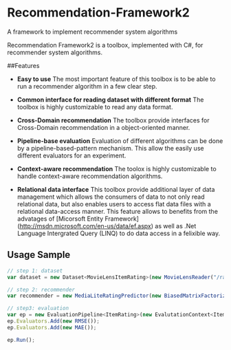 Recommendation-Framework2
=========================

A framework to implement recommender system algorithms

Recommendation Framework2 is a toolbox, implemented with C#, for recommender system algorithms.


##Features

* __Easy to use__
The most important feature of this toolbox is to be able to run a recommender algorithm in a few clear step.

* __Common interface for reading dataset with different format__
The toolbox is highly customizable to read any data format. 

* __Cross-Domain recommendation__
The toolbox provide interfaces for Cross-Domain recommendation in a object-oriented manner.

* __Pipeline-base evaluation__
Evaluation of different algorithms can be done by a pipeline-based-pattern mechanism. This allow the easily use different evaluators for an experiment.

* __Context-aware recommendation__
The toolox is highly customizable to handle context-aware recommendation algorithms.

* __Relational data interface__
This toolbox provide additional layer of data management which allows the consumers of data to not only read relational data, but also enables users to access flat data files with a relational data-access manner. This feature allows to benefits from the advatages of [Micorsoft Entity Framework] (http://msdn.microsoft.com/en-us/data/ef.aspx) as well as .Net Language Intergrated Query (LINQ) to do data access in a felixible way.
 
## Usage Sample

```javascript
// step 1: dataset            
var dataset = new Dataset<MovieLensItemRating>(new MovieLensReader("/ratings.dat"));

// step 2: recommender
var recommender = new MediaLiteRatingPredictor(new BiasedMatrixFactorization());

// step3: evaluation
var ep = new EvaluationPipeline<ItemRating>(new EvalutationContext<ItemRating>(recommender, dataset));
ep.Evaluators.Add(new RMSE());
ep.Evaluators.Add(new MAE());

ep.Run();
```
